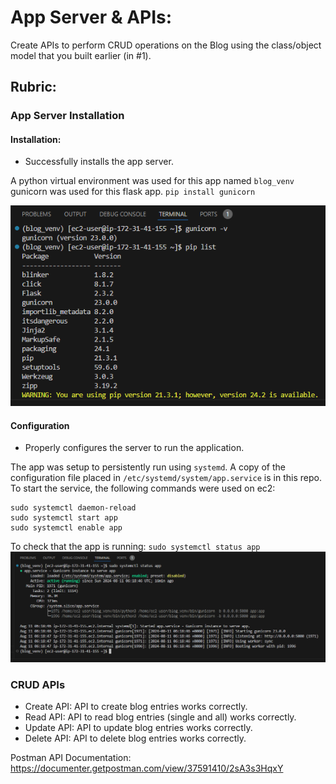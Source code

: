 # App Server & APIs:

Create APIs to perform CRUD operations on the Blog using the class/object model that you built earlier (in #1). 

## Rubric:

### App Server Installation 

#### Installation: 
- Successfully installs the app server. 

A python virtual environment was used for this app named `blog_venv` 
gunicorn was used for this flask app. 
`pip install gunicorn` 

![venv setup](/images/venv_list.png)

#### Configuration 
- Properly configures the server to run the application. 

The app was setup to persistently run using `systemd`. A copy of the configuration file placed in `/etc/systemd/system/app.service` is in this repo.
To start the service, the following commands were used on ec2:
```
sudo systemctl daemon-reload
sudo systemctl start app
sudo systemctl enable app
```

To check that the app is running: `sudo systemctl status app`
![app status](/images/systemd_service_status.png)

### CRUD APIs 
- Create API: API to create blog entries works correctly. 
- Read API: API to read blog entries (single and all) works correctly. 
- Update API: API to update blog entries works correctly. 
- Delete API: API to delete blog entries works correctly. 

Postman API Documentation:
https://documenter.getpostman.com/view/37591410/2sA3s3HqxY